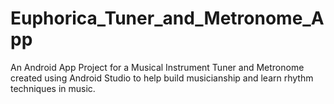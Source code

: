 # Euphorica_Tuner_and_Metronome_App
An Android App Project for a Musical Instrument Tuner and Metronome created using Android Studio to help build musicianship and learn rhythm techniques in music.
